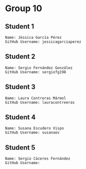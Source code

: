 # Group 10
## Student 1
    Name: Jéssica García Pérez
    GitHub Username: jessicagarciaperez
## Student 2
    Name: Sergio Fernández González
    GitHub Username: sergiofg198
## Student 3
    Name: Laura Contreras Mármol
    GitHub Username: lauracontreeras
## Student 4
    Name: Susana Escudero Vispo
    GitHub Username: susanaev
## Student 5
    Name: Sergio Cáceres Fernández
    GitHub Username: 